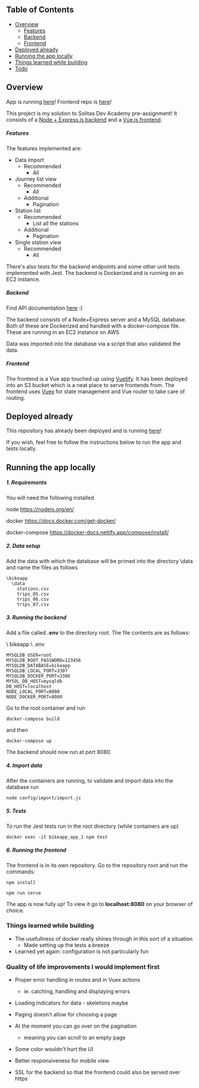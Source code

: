 ## Table of Contents
* [Overview](#overview)
  * [Features](#features)
  * [Backend](#backend)
  * [Frontend](#frontend)
* [Deployed already](#deployed-already)
* [Running the app locally](#running-the-app)
* [Things learned while building](#things-learned-while-building)
* [Todo](#quality-of-life-improvements-i-would-implement-first)


## Overview
App is running [here](http://bikeapp.s3-website-us-east-1.amazonaws.com/#/stations)!
Frontend repo is [here](https://github.com/akukettunen/bikeapp-front)!

This project is my solution to Solitas Dev Academy pre-assignment! It consists of a [Node + Express.js backend](https://github.com/akukettunen/bikeapp) and a [Vue.js frontend](https://github.com/akukettunen/bikeapp-front).

##### Features
The features implemented are:
* Data import
  * Recommended
    * All
* Journey list view
  * Recommended
    * All
  * Additional
    * Pagination
* Station list
  * Recommended
    * List all the stations
  * Additional
    * Pagination
* Single station view
  * Recommended
    * All

There's also tests for the backend endpoints and some other unit tests implemented with Jest. The backend is Dockerized and is running on an EC2 instance. 

##### Backend
Find API documentation [here](http://ec2-52-71-12-254.compute-1.amazonaws.com:6060/docs/) :)

The backend consists of a Node+Express server and a MySQL database. Both of these are Dockerized and handled with a docker-compose file. These are running in an EC2 instance on AWS

Data was imported into the database via a script that also validated the data.

##### Frontend
The frontend is a Vue app touched up using [Vuetify](https://vuetifyjs.com/en/). It has been deployed into an S3 bucket which is a neat place to serve frontends from. The frontend uses [Vuex](https://vuex.vuejs.org/) for state management and Vue router to take care of routing.

## Deployed already
This repository has already been deployed and is running [here](http://bikeapp.s3-website-us-east-1.amazonaws.com/#/stations)!

If you wish, feel free to follow the instructions below to run the app and tests locally.

## Running the app locally

##### 1. Requirements
You will need the following installed

node
https://nodejs.org/en/

docker
https://docs.docker.com/get-docker/

docker-compose
https://docker-docs.netlify.app/compose/install/

##### 2. Data setup
Add the data with which the database will be primed into the directory \data and name the files as follows
```
\bikeapp
  \data
    stations.csv
    trips_05.csv
    trips_06.csv
    trips_07.csv
```
##### 3. Running the backend
Add a file called **.env** to the directory root. The file contents are as follows:

\ bikeapp \ .env
```
MYSQLDB_USER=root
MYSQLDB_ROOT_PASSWORD=123456
MYSQLDB_DATABASE=bikeapp
MYSQLDB_LOCAL_PORT=3307
MYSQLDB_DOCKER_PORT=3306
MYSQL_DB_HOST=mysqldb
DB_HOST=localhost
NODE_LOCAL_PORT=8000
NODE_DOCKER_PORT=8080
```
Go to the root container and run
```
docker-compose build
````
and then
```
docker-compose up
```

The backend should now run at port 8080.

##### 4. Import data
After the containers are running, to validate and import data into the database run
```
node config/import/import.js
```

##### 5. Tests
To run the Jest tests run in the root directory (while containers are up)

```
docker exec -it bikeapp_app_1 npm test
```

##### 6. Running the frontend
The frontend is in its own repository. Go to the repository root and run the commands:
```
npm install
```
```
npm run serve
```

The app is now fully up! To view it go to **localhost:8080** on your browser of choice.

### Things learned while building
* The usefullness of docker really shines through in this sort of a situation
  * Made setting up the tests a breeze
* Learned yet again: configuration is not particularly fun

### Quality of life improvements I would implement first
* Proper error handling in routes and in Vuex actions
  - ie. catching, handling and displaying errors

* Loading indicators for data - skeletons maybe

* Paging doesn't allow for choosing a page

* At the moment you can go over on the pagination
   - meaning you can scroll to an empty page

* Some color wouldn't hurt the UI

* Better responsiveness for mobile view

* SSL for the backend so that the frontend could also be served over https

